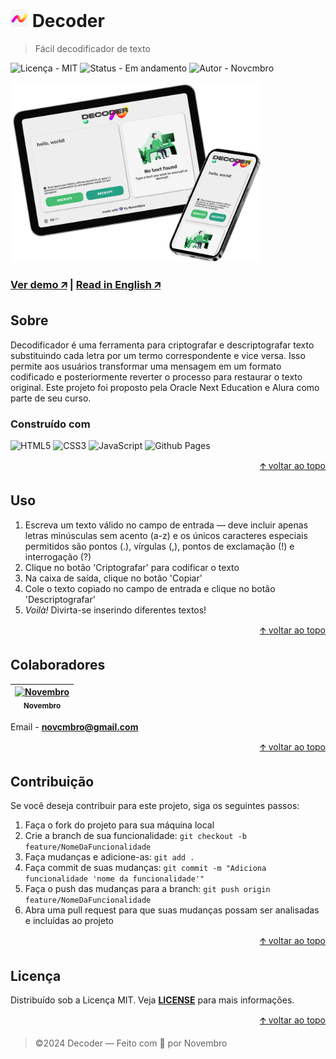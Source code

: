 # <img src="https://raw.githubusercontent.com/novcmbro/decoder/main/public/favicon-light.svg" alt="Decoder logo" width="28px" height="28px"><a name="topo"></a> Decoder

> Fácil decodificador de texto

![Licença - MIT](https://img.shields.io/badge/licença-MIT-informational?style=for-the-badge)
![Status - Em andamento](https://img.shields.io/badge/status-em_andamento-orange?style=for-the-badge)
![Autor - Novcmbro](https://img.shields.io/badge/autor-novcmbro-BBBBBB?style=for-the-badge)

<img src="https://raw.githubusercontent.com/novcmbro/novcmbro.github.io/main/src/img/project-decoder.png" alt="Decoder" width="400px">

### [**Ver demo 🡭**](https://novcmbro.github.io/decoder) | [**Read in English 🡭**](https://github.com/novcmbro/decoder/blob/main/README.md)

## Sobre
Decodificador é uma ferramenta para criptografar e descriptografar texto substituindo cada letra por um termo correspondente e vice versa. Isso permite aos usuários transformar uma mensagem em um formato codificado e posteriormente reverter o processo para restaurar o texto original. Este projeto foi proposto pela Oracle Next Education e Alura como parte de seu curso.

### Construído com
![HTML5](https://img.shields.io/badge/html5-E34F26?style=for-the-badge&logo=html5&logoColor=white)
![CSS3](https://img.shields.io/badge/css3-1572B6?style=for-the-badge&logo=css3&logoColor=white)
![JavaScript](https://img.shields.io/badge/javascript-323330?style=for-the-badge&logo=javascript&logoColor=%23F7DF1E)
![Github Pages](https://img.shields.io/badge/github_pages-121013?style=for-the-badge&logo=github&logoColor=white)

<p align="right"><a href="#topo">🡩 voltar ao topo</a></p>

## Uso
1. Escreva um texto válido no campo de entrada — deve incluir apenas letras minúsculas sem acento (a-z) e os únicos caracteres especiais permitidos são pontos (.), vírgulas (,), pontos de exclamação (!) e interrogação (?)
2. Clique no botão 'Criptografar' para codificar o texto
3. Na caixa de saída, clique no botão 'Copiar'
4. Cole o texto copiado no campo de entrada e clique no botão 'Descriptografar'
5. *Voilà!* Divirta-se inserindo diferentes textos!
<p align="right"><a href="#topo">🡩 voltar ao topo</a></p>

## Colaboradores
| [<img src="https://github.com/novcmbro.png" alt="Novembro" width="100px" height="100px"><br><sub>Novembro</sub>](https://github.com/novcmbro) |
| :---: |

Email - **novcmbro@gmail.com**
<p align="right"><a href="#topo">🡩 voltar ao topo</a></p>

## Contribuição
Se você deseja contribuir para este projeto, siga os seguintes passos:
1. Faça o fork do projeto para sua máquina local
2. Crie a branch de sua funcionalidade: `git checkout -b feature/NomeDaFuncionalidade`
3. Faça mudanças e adicione-as: `git add .`
4. Faça commit de suas mudanças: `git commit -m "Adiciona funcionalidade 'nome da funcionalidade'"`
5. Faça o push das mudanças para a branch: `git push origin feature/NomeDaFuncionalidade`
6. Abra uma pull request para que suas mudanças possam ser analisadas e incluídas ao projeto
<p align="right"><a href="#topo">🡩 voltar ao topo</a></p>

## Licença
Distribuído sob a Licença MIT. Veja [**LICENSE**](https://github.com/novcmbro/decoder/blob/main/LICENSE) para mais informações.
<p align="right"><a href="#top">🡩 voltar ao topo</a></p>

> ©2024 Decoder — Feito com 💜 por Novembro
